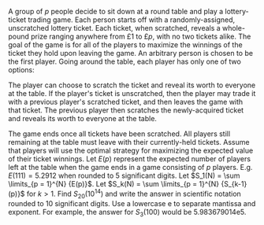 A group of $p$ people decide to sit down at a round table and play a lottery-ticket trading game. Each person starts off with a randomly-assigned, unscratched lottery ticket. Each ticket, when scratched, reveals a whole-pound prize ranging anywhere from £1 to £$p$, with no two tickets alike. The goal of the game is for all of the players to maximize the winnings of the ticket they hold upon leaving the game.
An arbitrary person is chosen to be the first player. Going around the table, each player has only one of two options:

The player can choose to scratch the ticket and reveal its worth to everyone at the table.
If the player's ticket is unscratched, then the player may trade it with a previous player's scratched ticket, and then leaves the game with that ticket. The previous player then scratches the newly-acquired ticket and reveals its worth to everyone at the table.

The game ends once all tickets have been scratched. All players still remaining at the table must leave with their currently-held tickets.
Assume that players will use the optimal strategy for maximizing the expected value of their ticket winnings.
Let $E(p)$ represent the expected number of players left at the table when the game ends in a game consisting of $p$ players.
E.g. $E(111) = 5.2912$ when rounded to 5 significant digits.
Let $S_1(N) = \sum \limits_{p = 1}^{N} {E(p)}$.
Let $S_k(N) = \sum \limits_{p = 1}^{N} {S_{k-1}(p)}$ for $k \gt 1$.
Find $S_{20}(10^{14})$ and write the answer in scientific notation rounded to 10 significant digits. Use a lowercase e to separate mantissa and exponent. For example, the answer for $S_3(100)$ would be 5.983679014e5.